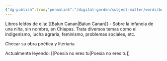 ```yaml
---
{"dg-publish":true,"permalink":"/digital-garden/subject-matter/words/books/rosario-castellanos/"}
---
```


Libros leídos de ella: 
[[Balun Canan\|Balun Canan]] - Sobre la infancia de una niña, sin nombre, en Chiapas. Trata diversos temas como el indigenismo, lucha agraria, feminismo, problemas sociales, etc. 

Checar su obra poética y literiaria

Actualmente leyendo: [[Poesía no eres tu\|Poesía no eres tu]]
